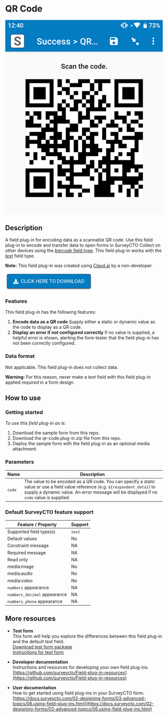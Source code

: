 # QR Code

![Default appearance for the 'baseline-text' field plug-in](extras/preview.png)

## Description

A field plug-in for encoding data as a scannable QR code. Use this field plug-in to encode and transfer data to open forms in SurveyCTO Collect on other devices using the [*barcode* field type](https://docs.surveycto.com/02-designing-forms/01-core-concepts/03k.field-types-barcode.html). This field plug-in works with the [*text*](https://docs.surveycto.com/02-designing-forms/01-core-concepts/03a.field-types-text.html) field type.

**Note:** This field plug-in was created using [Claud.ai](https://claude.ai/) by a non-developer.

[![Download now](extras/download-button.png)](https://github.com/surveycto/baseline-text/raw/master/baseline-text.fieldplugin.zip)

### Features

This field plug-in has the following features:

1. **Encode data as a QR code** <be>
    Supply either a static or dynamic value as the code to display as a QR code.
2. **Display an error if not configured correctly**
    If no value is supplied, a helpful error is shown, alerting the form tester that the field plug-in has not been correctly configured.

### Data format

Not applicable. This field plug-in does not collect data.

**Warning:** For this reason, never make a *text* field with this field plug-in applied *required* in a form design.

## How to use

### Getting started

*To use this field plug-in as is:*

1. Download the sample form from this repo.
2. Download the qr-code.plug-in.zip file from this repo.
3. Deploy the sample form with the field plug-in as an optional media attachment.

### Parameters

| Name | Description |
| --- | --- |
| `code` | The value to be encoded as a QR code. You can specify a static value or use a field value reference (e.g. `${respondent_data}`) to supply a dynamic value. An error message will be displayed if no `code` value is supplied. |

### Default SurveyCTO feature support

| Feature / Property | Support |
| --- | --- |
| Supported field type(s) | `text`|
| Default values | No |
| Constraint message | NA |
| Required message | NA |
| Read only | NA |
| media:image | No |
| media:audio | No |
| media:video | No |
| `numbers` appearance | NA |
| `numbers_decimal` appearance | NA |
| `numbers_phone` appearance | NA |

## More resources

* **Test form**  
This form will help you explore the differences between this field plug-in and the default text field.  
[Download test form package](https://github.com/surveycto/baseline-text/raw/master/extras/test-form/test-form-package.zip)  
[Instructions for test form](/extras/test-form/README.md)

* **Developer documentation**  
Instructions and resources for developing your own field plug-ins.  
[https://github.com/surveycto/Field-plug-in-resources](https://github.com/surveycto/Field-plug-in-resources)

* **User documentation**  
How to get started using field plug-ins in your SurveyCTO form.  
[https://docs.surveycto.com/02-designing-forms/03-advanced-topics/06.using-field-plug-ins.html](https://docs.surveycto.com/02-designing-forms/03-advanced-topics/06.using-field-plug-ins.html)
